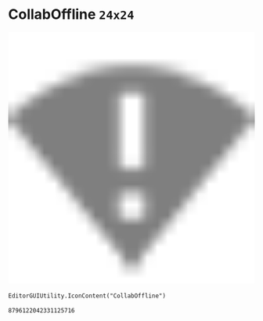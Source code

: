 # CollabOffline `24x24`
<img src="/img/CollabOffline.png" width=512 height=512>

``` CSharp
EditorGUIUtility.IconContent("CollabOffline")
```
```
8796122042331125716
```

